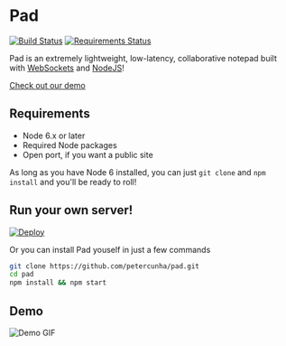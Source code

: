 # Pad 
[![Build Status](https://travis-ci.org/petercunha/Pad.svg?branch=master)](https://travis-ci.org/petercunha/Pad) [![Requirements Status](https://requires.io/github/petercunha/Pad/requirements.svg?branch=master)](https://requires.io/github/petercunha/Pad/requirements/?branch=master)

Pad is an extremely lightweight, low-latency, collaborative notepad built with [WebSockets](https://en.wikipedia.org/wiki/WebSocket) and [NodeJS](https://nodejs.org/)!

[Check out our demo](https://paperpad.herokuapp.com/)



Requirements
------------

  * Node 6.x or later
  * Required Node packages
  * Open port, if you want a public site

As long as you have Node 6 installed, you can just `git clone` and `npm install` and you'll be ready to roll!

Run your own server!
--------------------

[![Deploy](https://www.herokucdn.com/deploy/button.svg)](https://heroku.com/deploy)

Or you can install Pad youself in just a few commands
```bash
git clone https://github.com/petercunha/pad.git
cd pad
npm install && npm start
```

Demo
----

![Demo GIF](https://i.imgur.com/Q5Zolcx.gif)
